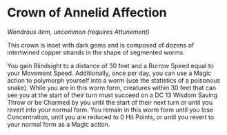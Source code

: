 # Crown of Annelid Affection

_Wondrous item, uncommon (requires Attunement)_

This crown is inset with dark gems and is composed of dozens of intertwined copper strands in the shape of segmented worms.

You gain Blindsight to a distance of 30 feet and a Burrow Speed equal to your Movement Speed. Additionally, once per day, you can use a Magic action to polymorph yourself into a worm (use the statistics of a poisonous snake). While you are in this worm form, creatures within 30 feet that can see you at the start of their turn must succeed on a DC 13 Wisdom Saving Throw or be Charmed by you until the start of their next turn or until you revert into your normal form. You remain in this worm form until you lose Concentration, until you are reduced to 0 Hit Points, or until you revert to your normal form as a Magic action.

